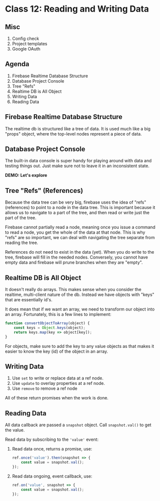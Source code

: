 Class 12: Reading and Writing Data
===

## Misc

1. Config check
1. Project templates
1. Google OAuth

## Agenda

1. Firebase Realtime Database Structure
1. Database Project Console
1. Tree "Refs"
1. Realtime DB is All Object
1. Writing Data
1. Reading Data

## Firebase Realtime Database Structure

The realtime db is structured like a tree of data. It is 
used much like a big "props" object, where the top-level
nodes represent a piece of data.

## Database Project Console

The built-in data console is super handy for playing around with data and testing
things out. Just make sure not to leave it in an inconsistent state.

**DEMO: Let's explore**
  
## Tree "Refs" (References)

Because the data tree can be very big, firebase uses the idea of "refs" (references)
to point to a node in the data tree. This is important because it allows us
to navigate to a part of the tree, and then read or write just the part of the tree.

Firebase cannot partially read a node, meaning once you issue a command to read a node,
you get the whole of the data at that node. This is why "refs" are so important, we can 
deal with navigating the tree separate from reading the tree.

References do not need to exist in the data (yet). When you do write to the tree, firebase
will fill in the needed nodes. Conversely, you cannot have empty data and firebase
will prune branches when they are "empty".

## Realtime DB is All Object

It doesn't really do arrays. This makes sense when you consider the realtime, 
multi-client nature of the db. Instead we have objects with "keys" that are
essentially id's. 

It does mean that if we want an array, we need to transform
our object into an array. Fortunately, this is a few lines to implement:

```js
function convertObjectToArray(object) {
    const keys = Object.keys(object);
    return keys.map(key => object[key]);
}
```

For objects, make sure to add the key to any value objects as that makes it easier to
know the key (id) of the object in an array.

## Writing Data

1. Use `set` to write or replace data at a ref node.
1. Use `update` to overlay properties at a ref node.
1. Use `remove` to remove a ref node

All of these return promises when the work is done.

## Reading Data

All data callback are passed a `snapshot` object. Call `snapshot.val()`
to get the value.

Read data by subscribing to the `'value'` event:

1. Read data once, returns a promise, use: 
    ```js
    ref.once('value').then(snapshot => {
        const value = snapshot.val();
    });
    ```
1. Read data ongoing, event callback, use: 
    ```js
    ref.on('value', snapshot => {
        const value = snapshot.val();
    });
    ```





